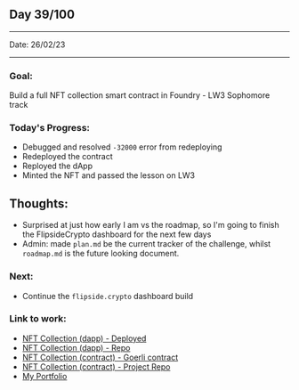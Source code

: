 ## Day 39/100

---

Date: 26/02/23

---

### Goal: 

Build a full NFT collection smart contract in Foundry - LW3 Sophomore track

### **Today's Progress**: 

- Debugged and resolved `-32000` error from redeploying
- Redeployed the contract
- Reployed the dApp
- Minted the NFT and passed the lesson on LW3

## **Thoughts**: 

- Surprised at just how early I am vs the roadmap, so I'm going to finish the FlipsideCrypto dashboard for the next few days
- Admin: made `plan.md` be the current tracker of the challenge, whilst `roadmap.md` is the future looking document.

### **Next**: 

- Continue the `flipside.crypto` dashboard build

### **Link to work:** 
- [NFT Collection (dapp) - Deployed](https://nft-collection-dapp-nextjs-lw3.vercel.app/)
- [NFT Collection (dapp) - Repo](https://github.com/activate-glacier-instinct/nft-collection-dapp-nextjs--lw3)
- [NFT Collection (contract) - Goerli contract](https://goerli.etherscan.io/address/0xa3289287be362448fc4f41384cd94bdfc4beae4e#code)
- [NFT Collection (contract) - Project Repo](https://github.com/activate-glacier-instinct/nft-collection-contract-foundry--lw3)
- [My Portfolio](https://activate-glacier-instinct.github.io/)